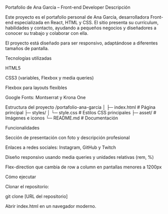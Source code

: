 Portafolio de Ana García – Front-end Developer
Descripción

Este proyecto es el portafolio personal de Ana García, desarrolladora Front-end especializada en React, HTML y CSS. El sitio presenta su currículum, habilidades y contacto, ayudando a pequeños negocios y diseñadores a conocer su trabajo y colaborar con ella.

El proyecto está diseñado para ser responsivo, adaptándose a diferentes tamaños de pantalla.

Tecnologías utilizadas

HTML5

CSS3 (variables, Flexbox y media queries)

Flexbox para layouts flexibles

Google Fonts: Montserrat y Krona One

Estructura del proyecto
/portafolio-ana-garcia
│
├─ index.html             # Página principal
├─ styles/
│   └─ style.css          # Estilos CSS principales
├─ asset/                 # Imágenes e iconos
└─ README.md              # Documentación

Funcionalidades

Sección de presentación con foto y descripción profesional

Enlaces a redes sociales: Instagram, GitHub y Twitch

Diseño responsivo usando media queries y unidades relativas (rem, %)

Flex-direction que cambia de row a column en pantallas menores a 1200px

Cómo ejecutar

Clonar el repositorio:

git clone [URL del repositorio]


Abrir index.html en un navegador moderno.
